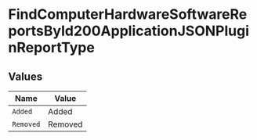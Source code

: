 # FindComputerHardwareSoftwareReportsById200ApplicationJSONPluginReportType


## Values

| Name      | Value     |
| --------- | --------- |
| `Added`   | Added     |
| `Removed` | Removed   |